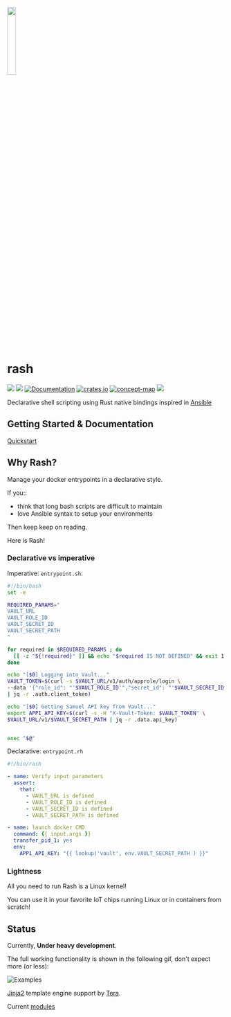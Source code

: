 <img src="https://raw.githubusercontent.com/rash-sh/rash/master/artwork/shelly.svg" width="20%" height="auto" />

# rash
![](https://img.shields.io/github/workflow/status/rash-sh/rash/Rust/master)
[![](https://img.shields.io/docker/v/rustagainshell/rash)](https://cloud.docker.com/repository/docker/rustagainshell/rash)
[![Documentation](https://docs.rs/rash_core/badge.svg)](https://docs.rs/rash_core)
[![crates.io](https://img.shields.io/crates/v/rash_core)](https://crates.io/crates/rash_core)
[![concept-map](https://img.shields.io/badge/design-concept--map-blue)](https://mind42.com/mindmap/f299679e-8dc5-48d8-b0f0-4d65235cdf56)
![](https://img.shields.io/github/license/rash-sh/rash)

Declarative shell scripting using Rust native bindings inspired in [Ansible](https://www.ansible.com/)

## Getting Started & Documentation

[Quickstart](rash_book/src/overview.md)

## Why Rash?

Manage your docker entrypoints in a declarative style.

If you::

- think that long bash scripts are difficult to maintain
- love Ansible syntax to setup your environments

Then keep keep on reading.

Here is Rash!

### Declarative vs imperative

Imperative: `entrypoint.sh`:
```bash
#!/bin/bash
set -e

REQUIRED_PARAMS="
VAULT_URL
VAULT_ROLE_ID
VAULT_SECRET_ID
VAULT_SECRET_PATH
"

for required in $REQUIRED_PARAMS ; do
  [[ -z "${!required}" ]] && echo "$required IS NOT DEFINED" && exit 1
done

echo "[$0] Logging into Vault..."
VAULT_TOKEN=$(curl -s $VAULT_URL/v1/auth/approle/login \
--data '{"role_id": "'$VAULT_ROLE_ID'","secret_id": "'$VAULT_SECRET_ID'"}' \
| jq -r .auth.client_token)

echo "[$0] Getting Samuel API key from Vault..."
export APP1_API_KEY=$(curl -s -H "X-Vault-Token: $VAULT_TOKEN" \
$VAULT_URL/v1/$VAULT_SECRET_PATH | jq -r .data.api_key)


exec "$@"
```

Declarative: `entrypoint.rh`
```yaml
#!/bin/rash

- name: Verify input parameters
  assert:
    that:
      - VAULT_URL is defined
      - VAULT_ROLE_ID is defined
      - VAULT_SECRET_ID is defined
      - VAULT_SECRET_PATH is defined

- name: launch docker CMD
  command: {{ input.args }}
  transfer_pid_1: yes
  env:
    APP1_API_KEY: "{{ lookup('vault', env.VAULT_SECRET_PATH ) }}"
```

### Lightness

All you need to run Rash is a Linux kernel!

You can use it in your favorite IoT chips running Linux or in containers from scratch!

## Status

Currently, **Under heavy development**.

The full working functionality is shown in the following gif, don't expect more (or less):

![Examples](https://media.giphy.com/media/kIREOtWgwjSgo7l82b/giphy.gif)

[Jinja2](https://tera.netlify.app/docs/#templates) template engine support by [Tera](https://github.com/Keats/tera).

Current [modules](./rash_core/src/modules/)
